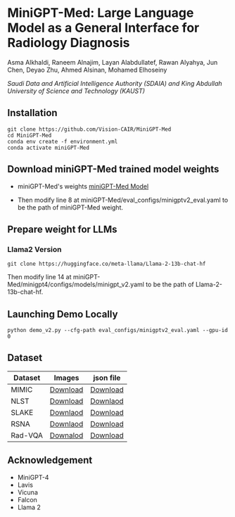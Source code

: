 # MiniGPT-Med: Large Language Model as a General Interface for Radiology Diagnosis
Asma Alkhaldi, Raneem Alnajim, Layan Alabdullatef, Rawan Alyahya, Jun Chen, Deyao Zhu, Ahmed Alsinan, Mohamed Elhoseiny

*Saudi Data and Artificial Intelligence Authority (SDAIA) and King Abdullah University of Science and Technology (KAUST)*

## Installation
```
git clone https://github.com/Vision-CAIR/MiniGPT-Med
cd MiniGPT-Med
conda env create -f environment.yml
conda activate miniGPT-Med
```

## Download miniGPT-Med trained model weights

* miniGPT-Med's weights [miniGPT-Med Model](https://drive.google.com/file/d/1kjGLk6s9LsBmXfLWQFCdlwF3aul08Cl8/view?usp=sharing)

* Then modify line 8 at miniGPT-Med/eval_configs/minigptv2_eval.yaml to be the path of miniGPT-Med weight.

## Prepare weight for LLMs

### Llama2 Version

```shell
git clone https://huggingface.co/meta-llama/Llama-2-13b-chat-hf
```

Then modify line 14 at miniGPT-Med/minigpt4/configs/models/minigpt_v2.yaml to be the path of Llama-2-13b-chat-hf.

## Launching Demo Locally

```
python demo_v2.py --cfg-path eval_configs/minigptv2_eval.yaml --gpu-id 0
```

## Dataset
| Dataset | Images  | json file| 
|---------|---------|----------|
| MIMIC   |[Download](https://physionet.org/content/mimiciii/1.4/) | [Download](https://drive.google.com/drive/folders/1nZhdfNoh7fkx7CWvf0_47_OLv3tA2m3o?usp=sharing) |
| NLST    |[Download](https://wiki.cancerimagingarchive.net/display/NLST)| [Downlaod](https://drive.google.com/drive/folders/1OKgMTaGLu_dWRuco6JipYzezw3oNwgaz?usp=sharing) |
|SLAKE    |[Downlaod](https://www.med-vqa.com/slake/) |[Download](https://drive.google.com/drive/folders/1vstjmfRbKahSAsi_b6FmTQiuolvgO8oC?usp=sharing)|
|RSNA     |[Downlaod](https://www.rsna.org/rsnai/ai-image-challenge/rsna-pneumonia-detection-challenge-2018) | [Download](https://drive.google.com/drive/folders/1wkXPvUNqda6jWAIduyiVJkS3Tx7P7td8?usp=sharing) |
|Rad-VQA  |[Downalod](https://osf.io/89kps/) |[Download](https://drive.google.com/drive/folders/1ING6Dodwk2DU_t4GHQYudNFMMg9OMfBQ?usp=sharing) |

## Acknowledgement

- MiniGPT-4
- Lavis
- Vicuna
- Falcon
- Llama 2

